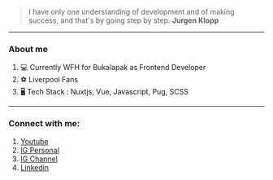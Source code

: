 > I have only one understanding of development and of making success, and that's by going step by step. **Jurgen Klopp**

_____

### About me
1. 💻 Currently WFH for Bukalapak as Frontend Developer
3. ⚽ Liverpool Fans
4. 🖥️ Tech Stack : Nuxtjs, Vue, Javascript, Pug, SCSS

___

### Connect with me:
1. [Youtube](https://www.youtube.com/channel/UC3SeCMxKdm1wATz4ASChzWQ/)  
2. [IG Personal](https://www.instagram.com/agungdlgs/)  
3. [IG Channel](https://www.instagram.com/hapdesmith/)  
4. [Linkedin](https://www.linkedin.com/in/agungdlgs/)  
